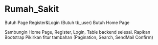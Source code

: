 # Rumah_Sakit
Butuh Page Register&Login (Butuh tb_user)
Butuh Home Page

Sambungin Home Page, Register, Login, Table backend selesai.
Rapikan Bootstrap
Pikirkan fitur tambahan (Pagination, Search, SendMail Confirm)



